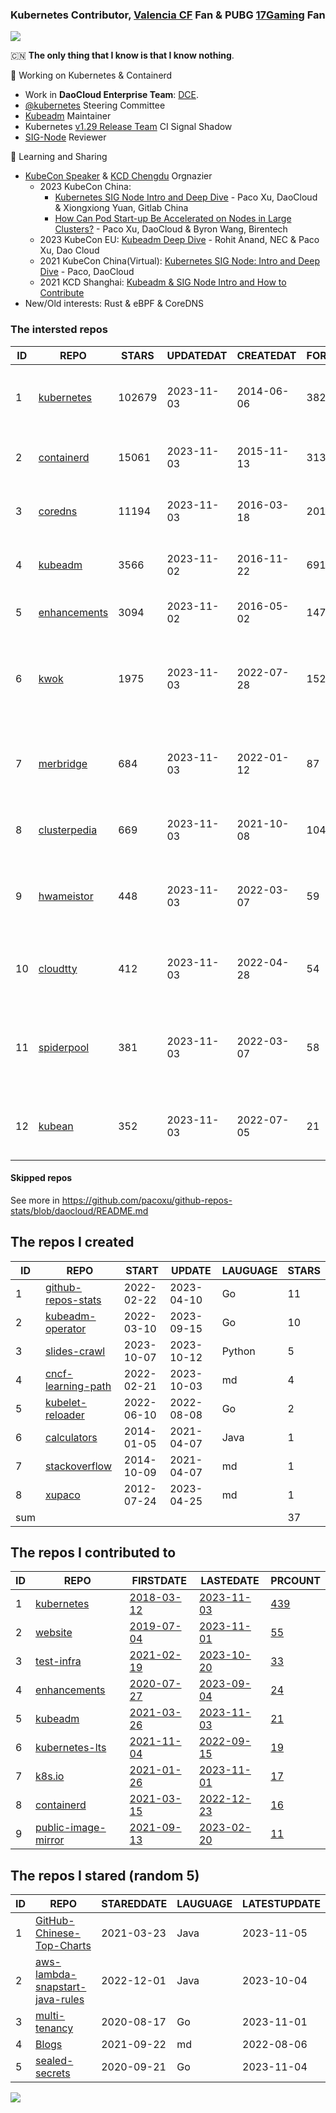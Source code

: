 ### Kubernetes Contributor, [Valencia CF](https://www.valenciacf.com/en) Fan & PUBG [17Gaming](https://liquipedia.net/pubg/17_Gaming) Fan

![](https://komarev.com/ghpvc/?username=pacoxu)
 
 🇨🇳 **The only thing that I know is that I know nothing**. 
 
 🔭 Working on Kubernetes & Containerd
- Work in **DaoCloud Enterprise Team**: [DCE](https://www.daocloud.io/dce_5.0).
- [@kubernetes](https://github.com/kubernetes/) Steering Committee
- [Kubeadm](https://github.com/kubernetes/kubeadm/) Maintainer
- Kubernetes [v1.29 Release Team](https://github.com/kubernetes/sig-release/blob/master/releases/release-1.29/release-team.md) CI Signal Shadow
- [SIG-Node](https://github.com/kubernetes/community/blob/master/sig-node/README.md) Reviewer
 
 🌱 Learning and Sharing

- [KubeCon Speaker](https://www.youtube.com/playlist?list=PLROmsd5kH8pBiN0Km1EepbzKoDiM5S6Ok) & [KCD Chengdu](https://community.cncf.io/kcd-chengdu/) Orgnazier
  - 2023 KubeCon China:
    - [Kubernetes SIG Node Intro and Deep Dive](https://kccncosschn2023.sched.com/event/4a2746baff6af89d668edc2eabbcf906) - Paco Xu, DaoCloud & Xiongxiong Yuan, Gitlab China
    - [How Can Pod Start-up Be Accelerated on Nodes in Large Clusters?](https://sched.co/1PTFR)  - Paco Xu, DaoCloud & Byron Wang, Birentech
  - 2023 KubeCon EU: [Kubeadm Deep Dive](https://kccnceu2023.sched.com/event/1Iki0/kubeadm-deep-dive-rohit-anand-nec-paco-xu-dao-cloud) - Rohit Anand, NEC & Paco Xu, Dao Cloud
  - 2021 KubeCon China(Virtual): [Kubernetes SIG Node: Intro and Deep Dive](https://kccncosschn21.sched.com/event/pccE/kubernetes-sig-nodedaeptao-ye-ge-kubernetes-sig-node-intro-and-deep-dive-paco-daocloud) - Paco, DaoCloud
  - 2021 KCD Shanghai: [Kubeadm & SIG Node Intro and How to Contribute](https://github.com/cncf/presentations/tree/main/chinese/kcd-shanghai)
- New/Old interests:  Rust & eBPF & CoreDNS

<!--START_SECTION:github_repos-->
### The intersted repos
| ID |                              REPO                               | STARS  | UPDATEDAT  | CREATEDAT  | FORKSCOUNT |                                         DESCRIPTIONS                                          |
|----|-----------------------------------------------------------------|--------|------------|------------|------------|-----------------------------------------------------------------------------------------------|
|  1 | [kubernetes](https://github.com/kubernetes/kubernetes)          | 102679 | 2023-11-03 | 2014-06-06 |      38231 | Production-Grade Container Scheduling and Management                                          |
|  2 | [containerd](https://github.com/containerd/containerd)          |  15061 | 2023-11-03 | 2015-11-13 |       3136 | An open and reliable container runtime                                                        |
|  3 | [coredns](https://github.com/coredns/coredns)                   |  11194 | 2023-11-03 | 2016-03-18 |       2018 | CoreDNS is a DNS server that chains plugins                                                   |
|  4 | [kubeadm](https://github.com/kubernetes/kubeadm)                |   3566 | 2023-11-02 | 2016-11-22 |        691 | Aggregator for issues filed against kubeadm                                                   |
|  5 | [enhancements](https://github.com/kubernetes/enhancements)      |   3094 | 2023-11-02 | 2016-05-02 |       1476 | Enhancements tracking repo for Kubernetes                                                     |
|  6 | [kwok](https://github.com/kubernetes-sigs/kwok)                 |   1975 | 2023-11-03 | 2022-07-28 |        152 | Kubernetes WithOut Kubelet -  Simulates thousands of Nodes and Clusters.                      |
|  7 | [merbridge](https://github.com/merbridge/merbridge)             |    684 | 2023-11-03 | 2022-01-12 |         87 | Use eBPF to speed up your Service Mesh like crossing an Einstein-Rosen Bridge.                |
|  8 | [clusterpedia](https://github.com/clusterpedia-io/clusterpedia) |    669 | 2023-11-03 | 2021-10-08 |        104 | The Encyclopedia of Kubernetes clusters                                                       |
|  9 | [hwameistor](https://github.com/hwameistor/hwameistor)          |    448 | 2023-11-03 | 2022-03-07 |         59 | Hwameistor is an HA local storage system for cloud-native stateful workloads.                 |
| 10 | [cloudtty](https://github.com/cloudtty/cloudtty)                |    412 | 2023-11-03 | 2022-04-28 |         54 | A Friendly Kubernetes CloudShell (Web Terminal) !                                             |
| 11 | [spiderpool](https://github.com/spidernet-io/spiderpool)        |    381 | 2023-11-03 | 2022-03-07 |         58 | Underlay and RDMA network solution of the Kubernetes, for bare metal, VM and any public cloud |
| 12 | [kubean](https://github.com/kubean-io/kubean)                   |    352 | 2023-11-03 | 2022-07-05 |         21 |  :seedling: Kubernetes lifecycle management operator based on kubespray.                      |



#### Skipped repos
<!--END_SECTION:github_repos-->
See more in https://github.com/pacoxu/github-repos-stats/blob/daocloud/README.md


<!--START_SECTION:my_github-->
## The repos I created
| ID  |                                REPO                                |   START    |   UPDATE   | LAUGUAGE | STARS |
|-----|--------------------------------------------------------------------|------------|------------|----------|-------|
|   1 | [github-repos-stats](https://github.com/pacoxu/github-repos-stats) | 2022-02-22 | 2023-04-10 | Go       |    11 |
|   2 | [kubeadm-operator](https://github.com/pacoxu/kubeadm-operator)     | 2022-03-10 | 2023-09-15 | Go       |    10 |
|   3 | [slides-crawl](https://github.com/pacoxu/slides-crawl)             | 2023-10-07 | 2023-10-12 | Python   |     5 |
|   4 | [cncf-learning-path](https://github.com/pacoxu/cncf-learning-path) | 2022-02-21 | 2023-10-03 | md       |     4 |
|   5 | [kubelet-reloader](https://github.com/pacoxu/kubelet-reloader)     | 2022-06-10 | 2022-08-08 | Go       |     2 |
|   6 | [calculators](https://github.com/pacoxu/calculators)               | 2014-01-05 | 2021-04-07 | Java     |     1 |
|   7 | [stackoverflow](https://github.com/pacoxu/stackoverflow)           | 2014-10-09 | 2021-04-07 | md       |     1 |
|   8 | [xupaco](https://github.com/pacoxu/xupaco)                         | 2012-07-24 | 2023-04-25 | md       |     1 |
| sum |                                                                    |            |            |          |    37 |

## The repos I contributed to
| ID |                                  REPO                                  |                               FIRSTDATE                               |                               LASTEDATE                                |                                        PRCOUNT                                        |
|----|------------------------------------------------------------------------|-----------------------------------------------------------------------|------------------------------------------------------------------------|---------------------------------------------------------------------------------------|
|  1 | [kubernetes](https://github.com/kubernetes/kubernetes)                 | [2018-03-12](https://github.com/kubernetes/kubernetes/pull/61040)     | [2023-11-03](https://github.com/kubernetes/kubernetes/pull/121711)     | [439](https://github.com/kubernetes/kubernetes/pulls?q=is%3Apr+author%3Apacoxu)       |
|  2 | [website](https://github.com/kubernetes/website)                       | [2019-07-04](https://github.com/kubernetes/website/pull/15285)        | [2023-11-01](https://github.com/kubernetes/website/pull/43769)         | [55](https://github.com/kubernetes/website/pulls?q=is%3Apr+author%3Apacoxu)           |
|  3 | [test-infra](https://github.com/kubernetes/test-infra)                 | [2021-02-19](https://github.com/kubernetes/test-infra/pull/20909)     | [2023-10-20](https://github.com/kubernetes/test-infra/pull/31081)      | [33](https://github.com/kubernetes/test-infra/pulls?q=is%3Apr+author%3Apacoxu)        |
|  4 | [enhancements](https://github.com/kubernetes/enhancements)             | [2020-07-27](https://github.com/kubernetes/enhancements/pull/1907)    | [2023-09-04](https://github.com/kubernetes/enhancements/pull/4173)     | [24](https://github.com/kubernetes/enhancements/pulls?q=is%3Apr+author%3Apacoxu)      |
|  5 | [kubeadm](https://github.com/kubernetes/kubeadm)                       | [2021-03-26](https://github.com/kubernetes/kubeadm/pull/2421)         | [2023-11-03](https://github.com/kubernetes/kubeadm/pull/2953)          | [21](https://github.com/kubernetes/kubeadm/pulls?q=is%3Apr+author%3Apacoxu)           |
|  6 | [kubernetes-lts](https://github.com/klts-io/kubernetes-lts)            | [2021-11-04](https://github.com/klts-io/kubernetes-lts/pull/94)       | [2022-09-15](https://github.com/klts-io/kubernetes-lts/pull/174)       | [19](https://github.com/klts-io/kubernetes-lts/pulls?q=is%3Apr+author%3Apacoxu)       |
|  7 | [k8s.io](https://github.com/kubernetes/k8s.io)                         | [2021-01-26](https://github.com/kubernetes/k8s.io/pull/1577)          | [2023-11-01](https://github.com/kubernetes/k8s.io/pull/6050)           | [17](https://github.com/kubernetes/k8s.io/pulls?q=is%3Apr+author%3Apacoxu)            |
|  8 | [containerd](https://github.com/containerd/containerd)                 | [2021-03-15](https://github.com/containerd/containerd/pull/5200)      | [2022-12-23](https://github.com/containerd/containerd/pull/7863)       | [16](https://github.com/containerd/containerd/pulls?q=is%3Apr+author%3Apacoxu)        |
|  9 | [public-image-mirror](https://github.com/DaoCloud/public-image-mirror) | [2021-09-13](https://github.com/DaoCloud/public-image-mirror/pull/13) | [2023-02-20](https://github.com/DaoCloud/public-image-mirror/pull/296) | [11](https://github.com/DaoCloud/public-image-mirror/pulls?q=is%3Apr+author%3Apacoxu) |

## The repos I stared (random 5)
| ID |                                           REPO                                            | STAREDDATE | LAUGUAGE | LATESTUPDATE |
|----|-------------------------------------------------------------------------------------------|------------|----------|--------------|
|  1 | [GitHub-Chinese-Top-Charts](https://github.com/GrowingGit/GitHub-Chinese-Top-Charts)      | 2021-03-23 | Java     | 2023-11-05   |
|  2 | [aws-lambda-snapstart-java-rules](https://github.com/aws/aws-lambda-snapstart-java-rules) | 2022-12-01 | Java     | 2023-10-04   |
|  3 | [multi-tenancy](https://github.com/kubernetes-retired/multi-tenancy)                      | 2020-08-17 | Go       | 2023-11-01   |
|  4 | [Blogs](https://github.com/kerthcet/Blogs)                                                | 2021-09-22 | md       | 2022-08-06   |
|  5 | [sealed-secrets](https://github.com/bitnami-labs/sealed-secrets)                          | 2020-09-21 | Go       | 2023-11-04   |

<!--END_SECTION:my_github-->

<a href="https://pacoxu.wordpress.com/">
  <img align="left" src="https://github-readme-stats.vercel.app/api?username=pacoxu&show_icons=true" />
</a>


<!--  If a trivial fix such as a broken link, typo, or grammar mistake, review the entire document for other potential mistakes. Do not open multiple PRs for small fixes in the same document.
https://github.com/kubernetes/community/blob/master/contributors/guide/pull-requests.md#trivial-edits -->
